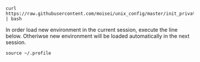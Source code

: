 ```
curl https://raw.githubusercontent.com/moisei/unix_config/master/init_private_config | bash
```

In order load new environment in the current session, execute the line below.
Otheriwse new environment will be loaded automatically in the next session.
```
source ~/.profile
```

